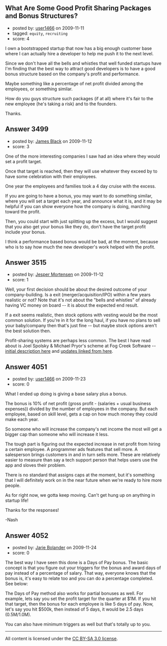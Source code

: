 ## What Are Some Good Profit Sharing Packages and Bonus Structures?

- posted by: [user1466](https://stackexchange.com/users/-1/1466-user1466) on 2009-11-11
- tagged: `equity`, `recruiting`
- score: 4

I own a bootstrapped startup that now has a big enough customer base where I can actually hire a developer to help me push it to the next level.

  Since we don't have all the bells and whistles that well funded startups have I'm finding that the best way to attract good developers is to have a good bonus structure based on the company's profit and performance.

  Maybe something like a percentage of net profit divided among the employees, or something similar.

  How do you guys structure such packages (if at all) where it's fair to the new employee (he's taking a risk) and to the founders.

  Thanks.


## Answer 3499

- posted by: [James Black](https://stackexchange.com/users/-1/1074-james-black) on 2009-11-12
- score: 3

One of the more interesting companies I saw had an idea where they would set a profit target.

Once that target is reached, then they will use whatever they exceed by to have some celebration with their employees.

One year the employees and families took a 4 day cruise with the excess.

If you are going to have a bonus, you may want to do something similar, where you will set a target each year, and announce what it is, and it may be helpful if you can show everyone how the company is doing, marching toward the profit.

Then, you could start with just splitting up the excess, but I would suggest that you also get your bonus like they do, don't have the target profit include your bonus.

I think a performance based bonus would be bad, at the moment, because who is to say how much the new developer's work helped with the profit.


## Answer 3515

- posted by: [Jesper Mortensen](https://stackexchange.com/users/-1/1261-jesper-mortensen) on 2009-11-12
- score: 1

<p>Well, your first decision should be about the desired outcome of your company-building. Is a exit (merger/acquisition/IPO) within a few years realistic or not? Note that it's not about the "bells and whistles" of already having VC money on board -- it is about the expected end result.</p>

<p>If a exit seems realistic, then stock options with vesting would be the most common solution. If you're in it for the long haul, if you have no plans to sell your baby/company then that's just fine -- but maybe stock options aren't the best solution then.</p>

<p>Profit-sharing systems are perhaps less common. The best I have read about is Joel Spolsky &amp; Michael Pryor's scheme at Fog Creek Software -- <a href="http://www.joelonsoftware.com/articles/fog0000000038.html" rel="nofollow">initial description here</a> and <a href="http://www.joelonsoftware.com/items/2009/04/01.html" rel="nofollow">updates linked from here</a>.</p>



## Answer 4051

- posted by: [user1466](https://stackexchange.com/users/-1/1466-user1466) on 2009-11-23
- score: 0

What I ended up doing is giving a base salary plus a bonus.

The bonus is 10% of net profit (gross profit - (salaries + usual business expenses)) divided by the number of employees in the company. But each employee, based on skill level, gets a cap on how much money they could make each year. 

So someone who will increase the company's net income the most will get a bigger cap than someone who will increase it less.

The tough part is figuring out the expected increase in net profit from hiring a certain employee. A programmer ads features that sell more. A salesperson brings customers in and in turn sells more. These are relatively easier to measure than say a tech support person that helps users use the app and sloves their problem.

There is no standard that assigns caps at the moment, but it's something that I will definitely work on in the near future when we're ready to hire more people.

As for right now, we gotta keep moving. Can't get hung up on anything in startup life!

Thanks for the responses!


-Nash


## Answer 4052

- posted by: [Jarie Bolander](https://stackexchange.com/users/-1/585-jarie-bolander) on 2009-11-24
- score: 0

The best way I have seen this done is a Days of Pay bonus. The basic concept is that you figure out your triggers for the bonus and award days of pay instead of a percentage of salary. That way, everyone knows that the bonus is, it's easy to relate too and you can do a percentage completed. See below:

The Days of Pay method also works for partial bonuses as well. For example, lets say you set the profit target for the quarter at $1M. If you hit that target, then the bonus for each employee is like 5 days of pay. Now, let's say you hit $500k, then instead of 5 days, it would be 2.5 days (0.5M/1.0M).

You can also have minimum triggers as well but that's totally up to you.



---

All content is licensed under the [CC BY-SA 3.0 license](https://creativecommons.org/licenses/by-sa/3.0/).
